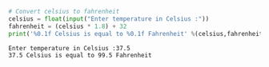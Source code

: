 ```python
# Convert celsius to fahrenheit
celsius = float(input("Enter temperature in Celsius :"))
fahrenheit = (celsius * 1.8) + 32
print('%0.1f Celsius is equal to %0.1f Fahrenheit' %(celsius,fahrenheit))
```

    Enter temperature in Celsius :37.5
    37.5 Celsius is equal to 99.5 Fahrenheit
    


```python

```
